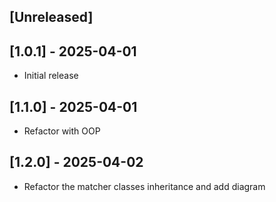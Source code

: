 ## [Unreleased]

## [1.0.1] - 2025-04-01

- Initial release

## [1.1.0] - 2025-04-01

- Refactor with OOP

## [1.2.0] - 2025-04-02

- Refactor the matcher classes inheritance and add diagram
